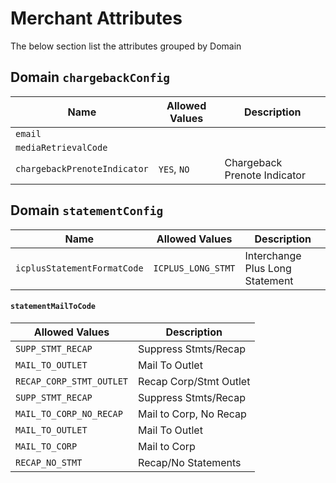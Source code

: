 # Merchant Attributes

The below section list the attributes grouped by Domain

## Domain `chargebackConfig`

| Name | Allowed Values | Description |
| -------- | ------- | ------- |
| `email` | | |
| `mediaRetrievalCode` | | |
| `chargebackPrenoteIndicator` | `YES`, `NO` | Chargeback Prenote Indicator |


## Domain `statementConfig`

| Name | Allowed Values | Description |
| -------- | ------- | ------- |
| `icplusStatementFormatCode` | `ICPLUS_LONG_STMT` | Interchange Plus Long Statement |

#### `statementMailToCode`

| Allowed Values | Description |
| ------- | ------- |
| `SUPP_STMT_RECAP` | Suppress Stmts/Recap |
| `MAIL_TO_OUTLET` | Mail To Outlet |
| `RECAP_CORP_STMT_OUTLET` | Recap Corp/Stmt Outlet |
| `SUPP_STMT_RECAP` | Suppress Stmts/Recap |
| `MAIL_TO_CORP_NO_RECAP` | Mail to Corp, No Recap |
| `MAIL_TO_OUTLET` | Mail To Outlet |
| `MAIL_TO_CORP` | Mail to Corp |
| `RECAP_NO_STMT` | Recap/No Statements |
 


 